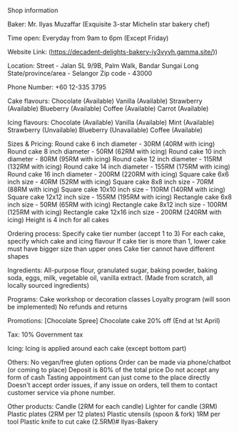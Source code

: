 Shop information

Baker:
Mr. Ilyas Muzaffar (Exquisite 3-star Michelin star bakery chef)

Time open:
Everyday from 9am to 6pm (Except Friday)

Website Link:
(https://decadent-delights-bakery-iy3vyvh.gamma.site/))

Location:
Street - Jalan SL 9/9B, Palm Walk, Bandar Sungai Long
State/province/area - Selangor
Zip code - 43000

Phone Number:
+60 12-335 3795

Cake flavours:
Chocolate (Available)
Vanilla (Available)
Strawberry (Available)
Blueberry (Available)
Coffee (Available)
Carrot (Available)

Icing flavours:
Chocolate (Available)
Vanilla (Available)
Mint (Available)
Strawberry (Unvailable)
Blueberry (Unavailable)
Coffee (Available)

Sizes & Pricing:
Round cake 6 inch diameter - 30RM (40RM with icing)
Round cake 8 inch diameter - 50RM (62RM with icing)
Round cake 10 inch diameter - 80RM (95RM with icing)
Round cake 12 inch diameter - 115RM (132RM with icing)
Round cake 14 inch diameter - 155RM (175RM with icing)
Round cake 16 inch diameter - 200RM (220RM with icing)
Square cake 6x6 inch size - 40RM (52RM with icing)
Square cake 8x8 inch size - 70RM (88RM with icing)
Square cake 10x10 inch size - 110RM (140RM with icing)
Square cake 12x12 inch size - 155RM (195RM with icing)
Rectangle cake 6x8 inch size - 50RM (65RM with icing)
Rectangle cake 8x12 inch size - 100RM (125RM with icing)
Rectangle cake 12x16 inch size - 200RM (240RM with icing)
Height is 4 inch for all cakes

Ordering process:
Specify cake tier number (accept 1 to 3)
For each cake, specify which cake and icing flavour
If cake tier is more than 1, lower cake must have bigger size than upper ones
Cake tier cannot have different shapes

Ingredients:
All-purpose flour, granulated sugar, baking powder, baking soda, eggs, milk, vegetable oil, vanilla extract. (Made from scratch, all locally sourced ingredients)

Programs:
Cake workshop or decoration classes
Loyalty program (will soon be implemented)
No refunds and returns

Promotions:
[Chocolate Spree] Chocolate cake 20% off (End at !st April)

Tax:
10% Government tax

Icing:
Icing is applied around each cake (except bottom part)

Others:
No vegan/free gluten options
Order can be made via phone/chatbot (or coming to place)
Deposit is 80% of the total price
Do not accept any form of cash
Tasting appointment can just come to the place directly
Doesn't accept order issues, if any issue on orders, tell them to contact customer service via phone number.

Other products:
Candle (2RM for each candle)
Lighter for candle (3RM)
Plastic plates (2RM per 12 plates)
Plastic utensils (spoon & fork) 1RM per tool
Plastic knife to cut cake (2.5RM)# Ilyas-Bakery
